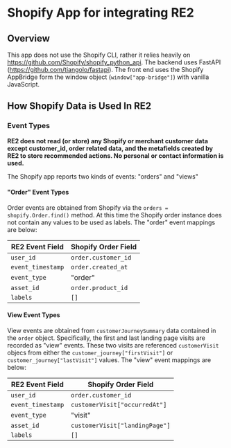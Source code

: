 # Shopify App for integrating RE2

## Overview

This app does not use the Shopify CLI, rather it relies heavily on https://github.com/Shopify/shopify_python_api. The backend uses FastAPI (https://github.com/tiangolo/fastapi). The front end uses the Shopify AppBridge form the window object (`window["app-bridge"]`) with vanilla JavaScript.

## How Shopify Data is Used In RE2

### Event Types

**RE2 does not read (or store) any Shopify or merchant customer data except customer_id, order related data, and the metafields created by RE2 to store recommended actions. No personal or contact information is used.**

The Shopify app reports two kinds of events: "orders" and "views"

#### "Order" Event Types

Order events are obtained from Shopify via the `orders = shopify.Order.find()` method.
At this time the Shopify order instance does not contain any values to be used as labels. 
The "order" event mappings are below:

| RE2 Event Field | Shopify Order Field |
| --- | --- |
| `user_id` | `order.customer_id` |
| `event_timestamp` | `order.created_at` |
| `event_type` | "order" |
| `asset_id` | `order.product_id` |
| `labels` | `[]` |


#### View Event Types

View events are obtained from `customerJourneySummary` data contained in the `order` object.
Specifically, the first and last landing page visits are recorded as "view" events.
These two visits are referenced `customerVisit` objecs from either the `customer_journey["firstVisit"]` or
`customer_journey["lastVisit"]` values. The "view" event mappings are below:

| RE2 Event Field | Shopify Order Field |
| --- | --- |
| `user_id` | `order.customer_id` |
| `event_timestamp` |  `customerVisit["occurredAt"]` |
| `event_type` | "visit" |
| `asset_id` | `customerVisit["landingPage"]` |
| `labels` | `[]` |
